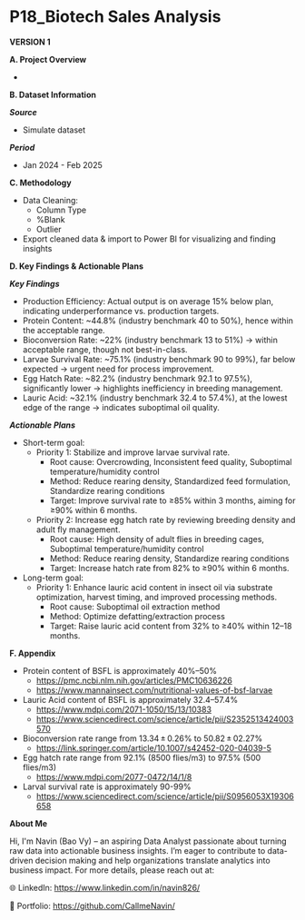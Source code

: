 # P18_Biotech Sales Analysis

**VERSION 1**

**A. Project Overview**

- 

**B. Dataset Information**

_**Source**_

- Simulate dataset

**_Period_**

- Jan 2024 - Feb 2025

**C. Methodology**

- Data Cleaning:
  + Column Type
  + %Blank
  + Outlier
- Export cleaned data & import to Power BI for visualizing and finding insights

**D. Key Findings & Actionable Plans**

_**Key Findings**_

- Production Efficiency: Actual output is on average 15% below plan, indicating underperformance vs. production targets.
- Protein Content: ~44.8% (industry benchmark 40 to 50%), hence within the acceptable range.
- Bioconversion Rate: ~22% (industry benchmark 13 to 51%) → within acceptable range, though not best-in-class.
- Larvae Survival Rate: ~75.1% (industry benchmark 90 to 99%), far below expected → urgent need for process improvement.
- Egg Hatch Rate: ~82.2% (industry benchmark 92.1 to 97.5%), significantly lower → highlights inefficiency in breeding management.
- Lauric Acid: ~32.1% (industry benchmark 32.4 to 57.4%), at the lowest edge of the range → indicates suboptimal oil quality.

_**Actionable Plans**_

- Short-term goal:
  + Priority 1: Stabilize and improve larvae survival rate.
    - Root cause: Overcrowding, Inconsistent feed quality, Suboptimal temperature/humidity control
    - Method: Reduce rearing density, Standardized feed formulation, Standardize rearing conditions
    - Target: Improve survival rate to ≥85% within 3 months, aiming for ≥90% within 6 months.
  + Priority 2: Increase egg hatch rate by reviewing breeding density and adult fly management.
    - Root cause: High density of adult flies in breeding cages, Suboptimal temperature/humidity control
    - Method: Reduce rearing density, Standardize rearing conditions
    - Target: Increase hatch rate from 82% to ≥90% within 6 months.
- Long-term goal:
  + Priority 1: Enhance lauric acid content in insect oil via substrate optimization, harvest timing, and improved processing methods.
    - Root cause: Suboptimal oil extraction method
    - Method: Optimize defatting/extraction process
    - Target: Raise lauric acid content from 32% to ≥40% within 12–18 months.

**F. Appendix**

- Protein content of BSFL is approximately 40%–50%
  + https://pmc.ncbi.nlm.nih.gov/articles/PMC10636226
  + https://www.mannainsect.com/nutritional-values-of-bsf-larvae
- Lauric Acid content of BSFL is approximately 32.4–57.4%
  + https://www.mdpi.com/2071-1050/15/13/10383
  + https://www.sciencedirect.com/science/article/pii/S2352513424003570
- Bioconversion rate range from 13.34 ± 0.26% to 50.82 ± 02.27%
  + https://link.springer.com/article/10.1007/s42452-020-04039-5
- Egg hatch rate range from 92.1% (8500 flies/m3) to 97.5% (500 flies/m3)
  + https://www.mdpi.com/2077-0472/14/1/8
- Larval survival rate is approximately 90-99%
  + https://www.sciencedirect.com/science/article/pii/S0956053X19306658

**About Me**

Hi, I'm Navin (Bao Vy) – an aspiring Data Analyst passionate about turning raw data into actionable business insights. I’m eager to contribute to data-driven decision making and help organizations translate analytics into business impact. For more details, please reach out at:

🌐 LinkedIn: https://www.linkedin.com/in/navin826/

📂 Portfolio: https://github.com/CallmeNavin/
